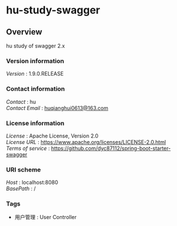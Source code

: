 # hu-study-swagger


<a name="overview"></a>
## Overview
hu study of swagger 2.x


### Version information
*Version* : 1.9.0.RELEASE


### Contact information
*Contact* : hu  
*Contact Email* : huqianghui0613@163.com


### License information
*License* : Apache License, Version 2.0  
*License URL* : https://www.apache.org/licenses/LICENSE-2.0.html  
*Terms of service* : https://github.com/dyc87112/spring-boot-starter-swagger


### URI scheme
*Host* : localhost:8080  
*BasePath* : /


### Tags

* 用户管理 : User Controller



